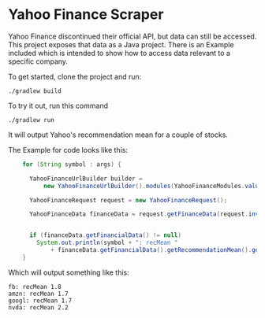 # Yahoo Finance Scraper
Yahoo Finance discontinued their official API, but data can still be accessed.  This project exposes that data as a Java project.  There is an Example included which is intended to show how to access data relevant to a specific company.

To get started, clone the project and run:

```
./gradlew build
```

To try it out, run this command

```
./gradlew run
```

It will output Yahoo's recommendation mean for a couple of stocks.

The Example for code looks like this:

```java
    for (String symbol : args) {

      YahooFinanceUrlBuilder builder =
          new YahooFinanceUrlBuilder().modules(YahooFinanceModules.values()).symbol(symbol);

      YahooFinanceRequest request = new YahooFinanceRequest();

      YahooFinanceData financeData = request.getFinanceData(request.invoke(builder));


      if (financeData.getFinancialData() != null)
        System.out.println(symbol + ": recMean "
            + financeData.getFinancialData().getRecommendationMean().getRaw());
    }
```
Which will output something like this:

```
fb: recMean 1.8
amzn: recMean 1.7
googl: recMean 1.7
nvda: recMean 2.2
```
